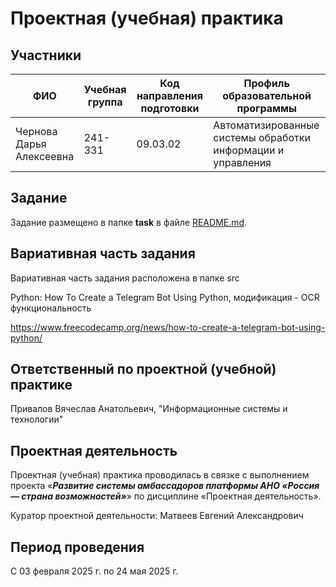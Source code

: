 # Проектная (учебная) практика

## Участники

| ФИО | Учебная группа | Код направления подготовки | Профиль образовательной программы |
|-|-|-|-|
| Чернова Дарья Алексеевна | 241-331 |09.03.02|Автоматизированные системы обработки информации и управления|


## Задание

Задание размещено в папке **task** в файле [README.md](task/README.md).

## Вариативная часть задания

Вариативная часть задания расположена в папке src

Python: How To Create a Telegram Bot Using Python, модификация - OCR функциональность

https://www.freecodecamp.org/news/how-to-create-a-telegram-bot-using-python/ 

## Ответственный по проектной (учебной) практике

Привалов Вячеслав Анатольевич, "Информационные системы и технологии"

## Проектная деятельность

Проектная (учебная) практика проводилась в связке с выполнением проекта «***Развитие системы амбассадоров платформы АНО «Россия — страна возможностей»***» по дисциплине «Проектная деятельность».

Куратор проектной деятельности: Матвеев Евгений Александрович

## Период проведения

С 03 февраля 2025 г. по 24 мая 2025 г.
